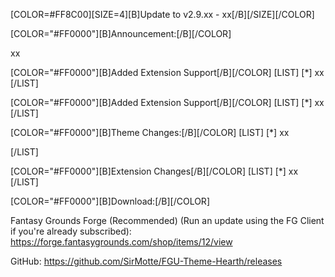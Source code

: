 [COLOR=#FF8C00][SIZE=4][B]Update to v2.9.xx - xx[/B][/SIZE][/COLOR]


[COLOR="#FF0000"][B]Announcement:[/B][/COLOR]

xx

[COLOR="#FF0000"][B]Added Extension Support[/B][/COLOR]
[LIST]
[*] xx
[/LIST]

[COLOR="#FF0000"][B]Added Extension Support[/B][/COLOR]
[LIST]
[*] xx
[/LIST]

[COLOR="#FF0000"][B]Theme Changes:[/B][/COLOR]
[LIST]
[*] xx

[/LIST]

[COLOR="#FF0000"][B]Extension Changes[/B][/COLOR]
[LIST]
[*] xx
[/LIST]

[COLOR="#FF0000"][B]Download:[/B][/COLOR]

Fantasy Grounds Forge (Recommended)
(Run an update using the FG Client if you're already subscribed):
https://forge.fantasygrounds.com/shop/items/12/view

GitHub:
https://github.com/SirMotte/FGU-Theme-Hearth/releases

